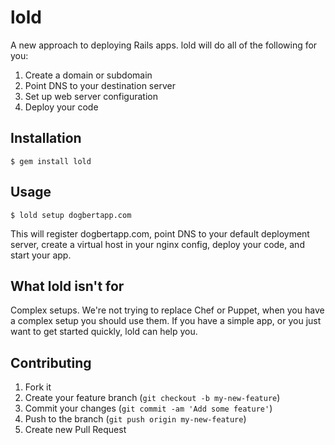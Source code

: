 # lold

A new approach to deploying Rails apps. lold will do all of the following for you:

1. Create a domain or subdomain
2. Point DNS to your destination server
3. Set up web server configuration
4. Deploy your code

## Installation

    $ gem install lold

## Usage

    $ lold setup dogbertapp.com

This will register dogbertapp.com, point DNS to your default deployment server, create a virtual host in your nginx config, deploy your code, and start your app.

## What lold isn't for

Complex setups. We're not trying to replace Chef or Puppet, when you have a complex setup you should use them. If you have a simple app, or you just want to get started quickly, lold can help you.

## Contributing

1. Fork it
2. Create your feature branch (`git checkout -b my-new-feature`)
3. Commit your changes (`git commit -am 'Add some feature'`)
4. Push to the branch (`git push origin my-new-feature`)
5. Create new Pull Request
